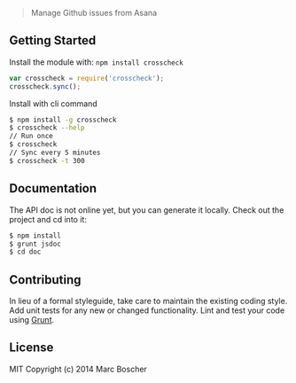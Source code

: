 
> Manage Github issues from Asana



## Getting Started

Install the module with: `npm install crosscheck`

```js
var crosscheck = require('crosscheck');
crosscheck.sync();
```

Install with cli command

```sh
$ npm install -g crosscheck
$ crosscheck --help
// Run once
$ crosscheck
// Sync every 5 minutes
$ crosscheck -t 300
```




## Documentation

The API doc is not online yet, but you can generate it locally. 
Check out the project and cd into it:

```sh
$ npm install
$ grunt jsdoc
$ cd doc
```


## Contributing

In lieu of a formal styleguide, take care to maintain the existing coding style. 
Add unit tests for any new or changed functionality. 
Lint and test your code using [Grunt](http://gruntjs.com).


## License

MIT
Copyright (c) 2014 Marc Boscher
